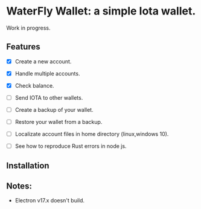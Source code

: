# WaterFly Wallet: a simple Iota wallet.

Work in progress.

## Features

-   [x] Create a new account.
-   [x] Handle multiple accounts.
-   [x] Check balance.
-   [ ] Send IOTA to other wallets.
-   [ ] Create a backup of your wallet.
-   [ ] Restore your wallet from a backup.

-   [ ] Localizate account files in home directory (linux,windows 10).
-   [ ] See how to reproduce Rust errors in node js.

## Installation

## Notes:

-   Electron v17.x doesn't build.
